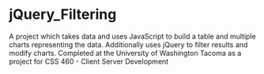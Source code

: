 # jQuery_Filtering
A project which takes data and uses JavaScript to build a table and multiple charts representing the data. Additionally uses jQuery to filter results and modify charts. Completed at the University of Washington Tacoma as a project for CSS 460 - Client Server Development
